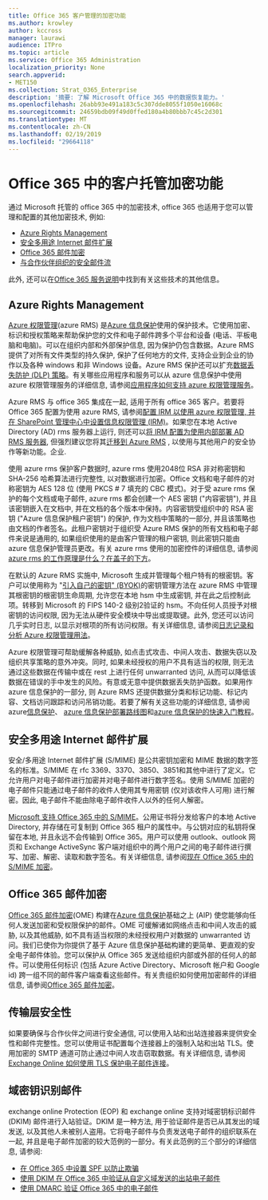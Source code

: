```yaml
---
title: Office 365 客户管理的加密功能
ms.author: krowley
author: kccross
manager: laurawi
audience: ITPro
ms.topic: article
ms.service: Office 365 Administration
localization_priority: None
search.appverid:
- MET150
ms.collection: Strat_O365_Enterprise
description: '摘要: 了解 Microsoft Office 365 中的数据恢复能力。'
ms.openlocfilehash: 26abb93e491a183c5c307dde8055f1050e16068c
ms.sourcegitcommit: 24659bdb09f49d0ffed180a4b80bbb7c45c2d301
ms.translationtype: MT
ms.contentlocale: zh-CN
ms.lasthandoff: 02/19/2019
ms.locfileid: "29664118"
---
```

# <a name="customer-managed-encryption-features-in-office-365"></a>Office 365 中的客户托管加密功能

通过 Microsoft 托管的 office 365 中的加密技术, office 365 也适用于您可以管理和配置的其他加密技术, 例如:
- [Azure Rights Management](https://docs.microsoft.com/azure/information-protection/what-is-azure-rms)
- [安全多用途 Internet 邮件扩展](http://blogs.technet.com/b/exchange/archive/2014/12/15/how-to-configure-s-mime-in-office-365.aspx)
- [Office 365 邮件加密](http://products.office.com/en-us/exchange/office-365-message-encryption)
- [与合作伙伴组织的安全邮件流](https://docs.microsoft.com/exchange/mail-flow-best-practices/use-connectors-to-configure-mail-flow/set-up-connectors-for-secure-mail-flow-with-a-partner)

此外, 还可以在[Office 365 服务说明](https://technet.microsoft.com/en-us/library/office-365-service-descriptions.aspx)中找到有关这些技术的其他信息。

## <a name="azure-rights-management"></a>Azure Rights Management
[Azure 权限管理](https://docs.microsoft.com/azure/information-protection/what-is-azure-rms)(azure RMS) 是[Azure 信息保护](https://docs.microsoft.com/information-protection/understand-explore/what-is-information-protection)使用的保护技术。它使用加密、标识和授权策略来帮助保护您的文件和电子邮件跨多个平台和设备 (电话、平板电脑和电脑)。可以在组织内部和外部保护信息, 因为保护仍包含数据。Azure RMS 提供了对所有文件类型的持久保护, 保护了任何地方的文件, 支持企业到企业的协作以及各种 windows 和非 Windows 设备。Azure RMS 保护还可以扩充[数据丢失防护 (DLP) 策略](https://docs.microsoft.com/exchange/security-and-compliance/data-loss-prevention/data-loss-prevention)。有关哪些应用程序和服务可以从 azure 信息保护中使用 azure 权限管理服务的详细信息, 请参阅[应用程序如何支持 azure 权限管理服务](https://docs.microsoft.com/information-protection/understand-explore/applications-support)。

Azure RMS 与 office 365 集成在一起, 适用于所有 office 365 客户。若要将 Office 365 配置为使用 azure RMS, 请参阅[配置 IRM 以使用 azure 权限管理, 并在 SharePoint 管理中心中设置信息权限管理 (IRM)](https://technet.microsoft.com/en-us/library/dn151475(v=exchg.150).aspx)。如果您在本地 Active Directory (AD) rms 服务器上运行, 则还可以[将 IRM 配置为使用内部部署 AD RMS 服务器](https://docs.microsoft.com/office365/SecurityCompliance/configure-irm-to-use-an-on-premises-ad-rms-server), 但强烈建议您将其[迁移到 Azure RMS](https://docs.microsoft.com/azure/information-protection/migrate-from-ad-rms-to-azure-rms) , 以使用与其他用户的安全协作等新功能。企业.

使用 azure rms 保护客户数据时, azure rms 使用2048位 RSA 非对称密钥和 SHA-256 哈希算法进行完整性, 以对数据进行加密。Office 文档和电子邮件的对称密钥为 AES 128 位 (使用 PKCS # 7 填充的 CBC 模式)。对于受 azure rms 保护的每个文档或电子邮件, azure rms 都会创建一个 AES 密钥 ("内容密钥"), 并且该密钥嵌入在文档中, 并在文档的各个版本中保持。内容密钥受组织中的 RSA 密钥 ("Azure 信息保护租户密钥") 的保护, 作为文档中策略的一部分, 并且该策略也由文档的作者签名。此租户密钥对于组织受 Azure RMS 保护的所有文档和电子邮件来说是通用的, 如果组织使用的是由客户管理的租户密钥, 则此密钥只能由 azure 信息保护管理员更改。有关 azure rms 使用的加密控件的详细信息, 请参阅[azure rms 的工作原理是什么？在盖子的下方](https://docs.microsoft.com/information-protection/understand-explore/how-does-it-work)。

在默认的 Azure RMS 实施中, Microsoft 生成并管理每个租户特有的根密钥。客户可以使用称为 "[引入自己的密钥" (BYOK)](https://docs.microsoft.com/azure/information-protection/plan-implement-tenant-key)的密钥管理方法在 azure RMS 中管理其根密钥的根密钥生命周期, 允许您在本地 hsm 中生成密钥, 并在此之后控制此项。转移到 Microsoft 的 FIPS 140-2 级别2验证的 hsm。不向任何人员授予对根密钥的访问权限, 因为无法从硬件安全模块中导出或提取键。此外, 您还可以访问几乎实时日志, 以显示对根项的所有访问权限。有关详细信息, 请参阅[日志记录和分析 Azure 权限管理用法](https://docs.microsoft.com/azure/information-protection/log-analyze-usage)。

Azure 权限管理可帮助缓解各种威胁, 如点击式攻击、中间人攻击、数据失窃以及组织共享策略的意外冲突。同时, 如果未经授权的用户不具有适当的权限, 则无法通过这些数据在传输中或在 rest 上进行任何 unwarranted 访问, 从而可以降低该数据在错误的手中发生的风险。有意或无意中提供数据丢失防护函数。如果用作 azure 信息保护的一部分, 则 Azure RMS 还提供数据分类和标记功能、标记内容、文档访问跟踪和访问吊销功能。若要了解有关这些功能的详细信息, 请参阅 azure[信息保护](https://docs.microsoft.com/information-protection/understand-explore/what-is-information-protection)、 [azure 信息保护部署路线图](https://docs.microsoft.com/information-protection/plan-design/deployment-roadmap)和[azure 信息保护的快速入门教程](https://docs.microsoft.com/information-protection/get-started/infoprotect-quick-start-tutorial)。

## <a name="secure-multipurpose-internet-mail-extension"></a>安全多用途 Internet 邮件扩展
安全/多用途 Internet 邮件扩展 (S/MIME) 是公共密钥加密和 MIME 数据的数字签名的标准。S/MIME 在 rfc 3369、3370、3850、3851和其他中进行了定义。它允许用户对电子邮件进行加密并对电子邮件进行数字签名。使用 S/MIME 加密的电子邮件只能通过电子邮件的收件人使用其专用密钥 (仅对该收件人可用) 进行解密。因此, 电子邮件不能由除电子邮件收件人以外的任何人解密。

[Microsoft 支持 Office 365 中的 S/MIME](http://blogs.technet.com/b/exchange/archive/2014/12/15/how-to-configure-s-mime-in-office-365.aspx)。公用证书将分发给客户的本地 Active Directory, 并存储在可复制到 Office 365 租户的属性中。与公钥对应的私钥将保留在本地, 并且永远不会传输到 Office 365。用户可以使用 outlook、outlook 网页和 Exchange ActiveSync 客户端对组织中的两个用户之间的电子邮件进行撰写、加密、解密、读取和数字签名。有关详细信息, 请参阅[现在 Office 365 中的 S/MIME 加密](http://blogs.office.com/2014/02/26/smime-encryption-now-in-office-365/)。

## <a name="office-365-message-encryption"></a>Office 365 邮件加密
[Office 365 邮件加密](https://products.office.com/en-us/exchange/office-365-message-encryption)(OME) 构建在[Azure 信息保护](https://docs.microsoft.com/information-protection/understand-explore/what-is-information-protection)基础之上 (AIP) 使您能够向任何人发送加密和受权限保护的邮件。OME 可缓解诸如网络点击和中间人攻击的威胁, 以及其他威胁, 如不具有适当权限的未经授权用户对数据的 unwarranted 访问。我们已使你为你提供了基于 Azure 信息保护基础构建的更简单、更直观的安全电子邮件体验。您可以保护从 Office 365 发送给组织内部或外部的任何人的邮件。可以使用任何标识 (包括 Azure Active Directory、Microsoft 帐户和 Google id) 跨一组不同的邮件客户端查看这些邮件。有关贵组织如何使用加密邮件的详细信息, 请参阅[Office 365 邮件加密](https://support.office.com/article/F87CB016-7876-4317-AE3C-9169B311FF8A)。

## <a name="transport-layer-security"></a>传输层安全性
如果要确保与合作伙伴之间进行安全通信, 可以使用入站和出站连接器来提供安全性和邮件完整性。您可以使用证书配置每个连接器上的强制入站和出站 TLS。使用加密的 SMTP 通道可防止通过中间人攻击窃取数据。有关详细信息, 请参阅[Exchange Online 如何使用 TLS 保护电子邮件连接](https://support.office.com/article/How-Exchange-Online-uses-TLS-to-secure-email-connections-in-Office-365-4CDE0CDA-3430-4DC0-B489-F2C0736C929F)。

## <a name="domain-keys-identified-mail"></a>域密钥识别邮件
exchange online Protection (EOP) 和 exchange online 支持对域密钥标识邮件 (DKIM) 邮件进行入站验证。DKIM 是一种方法, 用于验证邮件是否已从其发出的域发送, 以及其他人未被别人盗用。它将电子邮件与负责发送电子邮件的组织联系在一起, 并且是电子邮件加密的较大范例的一部分。有关此范例的三个部分的详细信息, 请参阅:
- [在 Office 365 中设置 SPF 以防止欺骗](https://docs.microsoft.com/office365/SecurityCompliance/set-up-spf-in-office-365-to-help-prevent-spoofing)
- [使用 DKIM 在 Office 365 中验证从自定义域发送的出站电子邮件](https://docs.microsoft.com/office365/SecurityCompliance/use-dkim-to-validate-outbound-email)
- [使用 DMARC 验证 Office 365 中的电子邮件](https://https://docs.microsoft.com/office365/SecurityCompliance/use-dmarc-to-validate-email)
